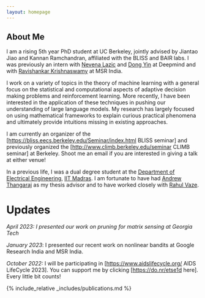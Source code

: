 ```yaml
---
layout: homepage
---
```


## About Me

I am a rising 5th year PhD student at UC Berkeley, jointly advised by Jiantao Jiao and Kannan Ramchandran, affiliated with the BLISS and BAIR labs. I was previously an intern with [Nevena Lazic](https://research.google/people/104936/) and [Dong Yin](https://dongyin92.github.io/) at Deepmind and with [Ravishankar Krishnaswamy](https://www.microsoft.com/en-us/research/people/rakri/) at MSR India.

I work on a variety of topics in the theory of machine learning with a general focus on the statistical and computational aspects of adaptive decision making problems and reinforcement learning. More recently, I have been interested in the application of these techniques in pushing our understanding of large language models. My research has largely focused on using mathematical frameworks to explain curious practical phenomena and ultimately provide intuitions missing in existing approaches.

I am currently an organizer of the [https://bliss.eecs.berkeley.edu/Seminar/index.html BLISS seminar] and previously organized the [http://www.climb.berkeley.edu/seminar CLIMB seminar] at Berkeley. Shoot me an email if you are interested in giving a talk at either venue!

In a previous life, I was a dual degree student at the [Department of Electrical Engineering](http://www.ee.iitm.ac.in/), [IIT Madras](https://www.iitm.ac.in/). I am fortunate to have had [Andrew Thangaraj](http://www.ee.iitm.ac.in/~andrew/) as my thesis advisor and to have worked closely with [Rahul Vaze](https://www.tcs.tifr.res.in/~vaze/).


Updates
======

*April 2023: I presented our work on pruning for matrix sensing at Georgia Tech*

*January 2023*: I presented our recent work on nonlinear bandits at Google Research India and MSR India.

*October 2022:* I will be participating in [https://www.aidslifecycle.org/ AIDS LifeCycle 2023]. You can support me by clicking [https://do.nr/etse1d here]. Every little bit counts!


{% include_relative _includes/publications.md %}

<!-- {% include_relative _includes/services.md %} -->
